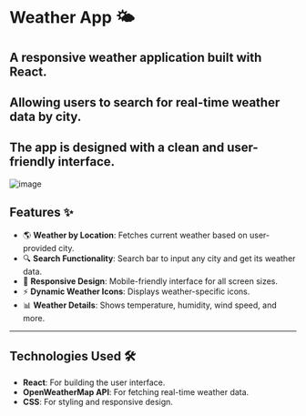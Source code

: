 # Weather App 🌤️

## A responsive weather application built with React.
## Allowing users to search for real-time weather data by city. 
## The app is designed with a clean and user-friendly interface.

![image](https://github.com/user-attachments/assets/931c1d1f-808a-4e4e-b707-783922cea182)


## Features ✨

- 🌎 **Weather by Location**: Fetches current weather based on user-provided city.
- 🔍 **Search Functionality**: Search bar to input any city and get its weather data.
- 📱 **Responsive Design**: Mobile-friendly interface for all screen sizes.
- ⚡ **Dynamic Weather Icons**: Displays weather-specific icons.
- 📊 **Weather Details**: Shows temperature, humidity, wind speed, and more.

---

## Technologies Used 🛠️

- **React**: For building the user interface.
- **OpenWeatherMap API**: For fetching real-time weather data.
- **CSS**: For styling and responsive design.
